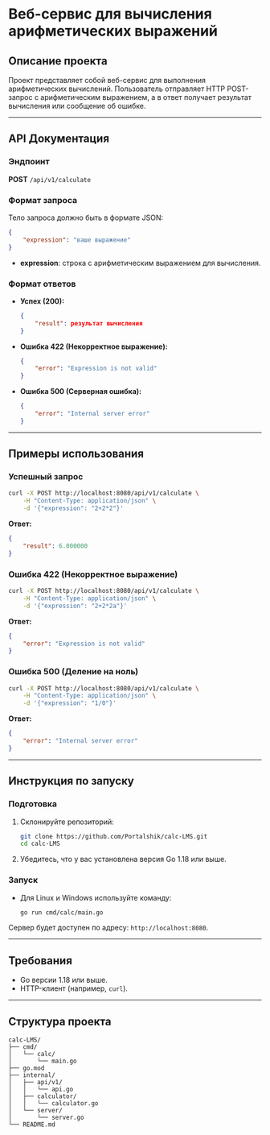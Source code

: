 # Веб-сервис для вычисления арифметических выражений

## Описание проекта
Проект представляет собой веб-сервис для выполнения арифметических вычислений. Пользователь отправляет HTTP POST-запрос с арифметическим выражением, а в ответ получает результат вычисления или сообщение об ошибке.

---

## API Документация

### **Эндпоинт**
**POST** `/api/v1/calculate`

### Формат запроса
Тело запроса должно быть в формате JSON:
```json
{
    "expression": "ваше выражение"
}
```
- **expression**: строка с арифметическим выражением для вычисления.

### Формат ответов
- **Успех (200):**
    ```json
    {
        "result": результат вычисления
    }
    ```
- **Ошибка 422 (Некорректное выражение):**
    ```json
    {
        "error": "Expression is not valid"
    }
    ```
- **Ошибка 500 (Серверная ошибка):**
    ```json
    {
        "error": "Internal server error"
    }
    ```

---

## Примеры использования

### Успешный запрос
```bash
curl -X POST http://localhost:8080/api/v1/calculate \
    -H "Content-Type: application/json" \
    -d '{"expression": "2+2*2"}'
```
**Ответ:**
```json
{
    "result": 6.000000
}
```

### Ошибка 422 (Некорректное выражение)
```bash
curl -X POST http://localhost:8080/api/v1/calculate \
    -H "Content-Type: application/json" \
    -d '{"expression": "2+2*2a"}'
```
**Ответ:**
```json
{
    "error": "Expression is not valid"
}
```

### Ошибка 500 (Деление на ноль)
```bash
curl -X POST http://localhost:8080/api/v1/calculate \
    -H "Content-Type: application/json" \
    -d '{"expression": "1/0"}'
```
**Ответ:**
```json
{
    "error": "Internal server error"
}
```

---

## Инструкция по запуску

### Подготовка
1. Склонируйте репозиторий:
    ```bash
    git clone https://github.com/Portalshik/calc-LMS.git
    cd calc-LMS
    ```

2. Убедитесь, что у вас установлена версия Go 1.18 или выше.

### Запуск
- Для Linux и Windows используйте команду:
    ```bash
    go run cmd/calc/main.go
    ```

Сервер будет доступен по адресу: `http://localhost:8080`.

---

## Требования
- Go версии 1.18 или выше.
- HTTP-клиент (например, `curl`).

---

## Структура проекта
```
calc-LMS/
├── cmd/
│   └── calc/
│       └── main.go
├── go.mod
├── internal/
│   ├── api/v1/
│   │   └── api.go
│   ├── calculator/
│   │   └── calculator.go
│   └── server/
│       └── server.go
└── README.md
